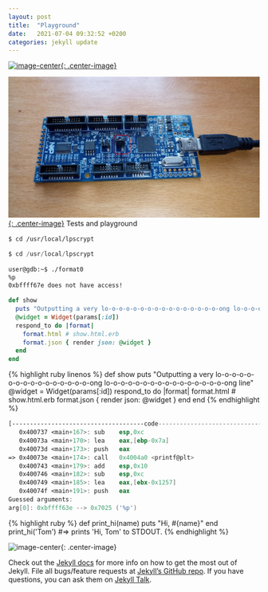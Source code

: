 ```yaml
---
layout: post
title:  "Playground"
date:   2021-07-04 09:32:52 +0200
categories: jekyll update
---
```

[![image-center](Bild1.jpeg){: .center-image}](Bild1.jpeg)

[![image-center](/_assets/images/Bild2.jpeg){: .center-image}](/_assets/images/Bild2.jpeg)
Tests and playground 
~~~shell
$ cd /usr/local/lpscrypt
~~~



~~~py
$ cd /usr/local/lpscrypt
~~~
```shell
user@gdb:~$ ./format0
%p
0xbffff67e does not have access!
```
```rb
def show
  puts "Outputting a very lo-o-o-o-o-o-o-o-o-o-o-o-o-o-o-o-ong lo-o-o-o-o-o-o-o-o-o-o-o-o-o-o-o-ong line"
  @widget = Widget(params[:id])
  respond_to do |format|
    format.html # show.html.erb
    format.json { render json: @widget }
  end
end
```

{% highlight ruby linenos %}
def show
  puts "Outputting a very lo-o-o-o-o-o-o-o-o-o-o-o-o-o-o-o-ong lo-o-o-o-o-o-o-o-o-o-o-o-o-o-o-o-ong line"
  @widget = Widget(params[:id])
  respond_to do |format|
    format.html # show.html.erb
    format.json { render json: @widget }
  end
end
{% endhighlight %}

```nasm
[-------------------------------------code-------------------------------------]
   0x400737 <main+167>:	sub    esp,0xc
   0x40073a <main+170>:	lea    eax,[ebp-0x7a]
   0x40073d <main+173>:	push   eax
=> 0x40073e <main+174>:	call   0x4004a0 <printf@plt>
   0x400743 <main+179>:	add    esp,0x10
   0x400746 <main+182>:	sub    esp,0xc
   0x400749 <main+185>:	lea    eax,[ebx-0x1257]
   0x40074f <main+191>:	push   eax
Guessed arguments:
arg[0]: 0xbffff63e --> 0x7025 ('%p')

``` 

{% highlight ruby %}
def print_hi(name)
  puts "Hi, #{name}"
end
print_hi('Tom')
#=> prints 'Hi, Tom' to STDOUT.
{% endhighlight %}

![image-center](Bild1.jpeg){: .center-image}

Check out the [Jekyll docs][jekyll-docs] for more info on how to get the most out of Jekyll. File all bugs/feature requests at [Jekyll’s GitHub repo][jekyll-gh]. If you have questions, you can ask them on [Jekyll Talk][jekyll-talk].

[jekyll-docs]: https://jekyllrb.com/docs/home
[jekyll-gh]:   https://github.com/jekyll/jekyll
[jekyll-talk]: https://talk.jekyllrb.com/
